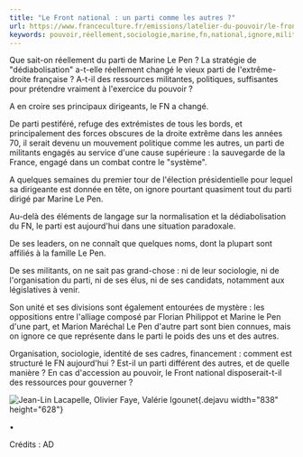 ```yaml
---
title: "Le Front national : un parti comme les autres ?"
url: https://www.franceculture.fr/emissions/latelier-du-pouvoir/le-front-national-un-parti-comme-les-autres
keywords: pouvoir,réellement,sociologie,marine,fn,national,ignore,militants,ressources,parti,pen
---
```

Que sait-on réellement du parti de Marine Le Pen ? La stratégie de \"dédiabolisation\" a-t-elle réellement changé le vieux parti de l\'extrême-droite française ? A-t-il des ressources militantes, politiques, suffisantes pour prétendre vraiment à l\'exercice du pouvoir ?

A en croire ses principaux dirigeants, le FN a changé.

De parti pestiféré, refuge des extrémistes de tous les bords, et principalement des forces obscures de la droite extrême dans les années 70, il serait devenu un mouvement politique comme les autres, un parti de militants engagés au service d'une cause supérieure : la sauvegarde de la France, engagé dans un combat contre le \"système\".

A quelques semaines du premier tour de l'élection présidentielle pour lequel sa dirigeante est donnée en tête, on ignore pourtant quasiment tout du parti dirigé par Marine Le Pen.

Au-delà des éléments de langage sur la normalisation et la dédiabolisation du FN, le parti est aujourd'hui dans une situation paradoxale.

De ses leaders, on ne connaît que quelques noms, dont la plupart sont affiliés à la famille Le Pen.

De ses militants, on ne sait pas grand-chose : ni de leur sociologie, ni de l'organisation du parti, ni de ses élus, ni de ses candidats, notamment aux législatives à venir.

Son unité et ses divisions sont également entourées de mystère : les oppositions entre l'alliage composé par Florian Philippot et Marine le Pen d'une part, et Marion Maréchal Le Pen d'autre part sont bien connues, mais on ignore ce que représente dans le parti le poids des uns et des autres.

Organisation, sociologie, identité de ses cadres, financement : comment est structuré le FN aujourd'hui ? Est-il un parti différent des autres, et de quelle manière ? En cas d'accession au pouvoir, le Front national disposerait-t-il des ressources pour gouverner ?

![Jean-Lin Lacapelle, Olivier Faye, Valérie Igounet](/img/_default.png){.dejavu width="838" height="628"}

•

Crédits : AD
